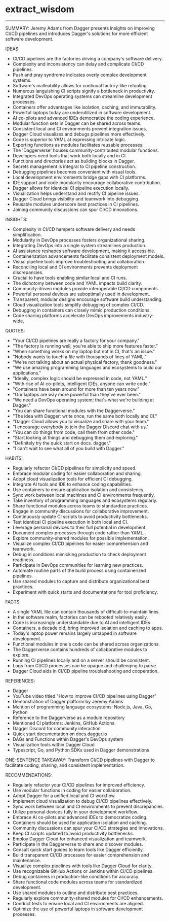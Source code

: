 # extract_wisdom

---

SUMMARY:
Jeremy Adams from Dagger presents insights on improving CI/CD pipelines and introduces Dagger's solutions for more efficient software development.

IDEAS:
- CI/CD pipelines are the factories driving a company's software delivery.
- Complexity and inconsistency can delay and complicate CI/CD pipelines.
- Push and pray syndrome indicates overly complex development systems.
- Software's malleability allows for continual factory-like retooling.
- Numerous languishing CI scripts signify a bottleneck in productivity.
- Integrated DevOps operating systems can streamline development processes.
- Containers offer advantages like isolation, caching, and immutability.
- Powerful laptops today are underutilized in software development.
- AI co-pilots and advanced IDEs democratize the coding experience.
- Modular function sets in Dagger can be shared across teams.
- Consistent local and CI environments prevent integration issues.
- Dagger Cloud visualizes and debugs pipelines more effectively.
- Code is superior to YAML at expressing intricate logic.
- Exporting functions as modules facilitates reusable processes.
- The 'Daggerverse' houses community-contributed modular functions.
- Developers need tools that work both locally and in CI.
- Functions and directories act as building blocks in Dagger.
- Secrets management is integral to CI pipeline construction.
- Debugging pipelines becomes convenient with visual tools.
- Local development environments bridge gaps with CI platforms.
- IDE support and code modularity encourage collaborative contribution.
- Dagger allows for identical CI pipeline execution locally.
- Visualization helps understand and rectify CI pipeline issues.
- Dagger Cloud brings visibility and teamwork into debugging.
- Reusable modules underscore best practices in CI pipelines.
- Joining community discussions can spur CI/CD innovations.

INSIGHTS:
- Complexity in CI/CD hampers software delivery and needs simplification.
- Modularity in DevOps processes fosters organizational sharing.
- Integrating DevOps into a single system streamlines production.
- AI assistance reshapes software development, making it accessible.
- Containerization advancements facilitate consistent deployment models.
- Visual pipeline tools improve troubleshooting and collaboration.
- Reconciling local and CI environments prevents deployment discrepancies.
- Crucial to have tools enabling similar local and CI runs.
- The dichotomy between code and YAML impacts build clarity.
- Community-driven modules provide interoperable CI/CD components.
- Powerful personal devices are suboptimally used in development.
- Transparent, modular designs encourage software build understanding.
- Cloud visualization tools simplify debugging of complex CI/CD.
- Debugging in containers can closely mimic production conditions.
- Code sharing platforms accelerate DevOps improvements industry-wide.

QUOTES:
- "Your CI/CD pipelines are really a factory for your company."
- "The factory is running well, you're able to ship more features faster."
- "When something works on my laptop but not in CI, that's an issue."
- "Nobody wants to touch a file with thousands of lines of YAML."
- "We're not talking about an actual physical factory, thank goodness."
- "We use amazing programming languages and ecosystems to build our applications."
- "Ideally, complex logic should be expressed in code, not YAML."
- "With rise of AI co-pilots, intelligent IDEs, anyone can write code."
- "Containers have been around for more than ten years now."
- "Our laptops are way more powerful than they've ever been."
- "We need a DevOps operating system; that's what we're building at Dagger."
- "You can share functional modules with the Daggerverse."
- "The idea with Dagger: write once, run the same both locally and CI."
- "Dagger Cloud allows you to visualize and share with your team."
- "I encourage everybody to join the Dagger Discord chat with us."
- "You can do things from code, call them from other code."
- "Start looking at things and debugging them and exploring."
- "Definitely try the quick start on docs. dagger."
- "I can't wait to see what all of you build with Dagger."

HABITS:
- Regularly refactor CI/CD pipelines for simplicity and speed.
- Embrace modular coding for easier collaboration and sharing.
- Adopt cloud visualization tools for efficient CI debugging.
- Integrate AI tools and IDE to enhance coding capabilities.
- Use containers to ensure application isolation and consistency.
- Sync work between local machines and CI environments frequently.
- Take inventory of programming languages and ecosystems regularly.
- Share functional modules across teams to standardize practices.
- Engage in community discussions for collaborative improvement.
- Continuously update CI scripts to avoid productivity bottlenecks.
- Test identical CI pipeline execution in both local and CI.
- Leverage personal devices to their full potential in development.
- Document complex processes through code rather than YAML.
- Explore community-shared modules for possible implementation.
- Visualize complex CI/CD pipelines for easier comprehension and teamwork.
- Debug in conditions mimicking production to check deployment readiness.
- Participate in DevOps communities for learning new practices.
- Automate routine parts of the build process using containerized pipelines.
- Use shared modules to capture and distribute organizational best practices.
- Experiment with quick starts and documentations for tool proficiency.

FACTS:
- A single YAML file can contain thousands of difficult-to-maintain lines.
- In the software realm, factories can be rebooted relatively easily.
- Code is increasingly understandable due to AI and intelligent IDEs.
- Containers, a decade old, bring improved isolation and caching to apps.
- Today's laptop power remains largely untapped in software development.
- Functional modules in one's code can be shared across organizations.
- The Daggerverse contains hundreds of collaborative modules to explore.
- Running CI pipelines locally and on a server should be consistent.
- Logs from CI/CD processes can be opaque and challenging to parse.
- Dagger Cloud aids in CI/CD pipeline troubleshooting and cooperation.

REFERENCES:
- Dagger
- YouTube video titled "How to improve CI/CD pipelines using Dagger"
- Demonstration of Dagger platform by Jeremy Adams
- Mention of programming language ecosystems: Node.js, Java, Go, Python
- Reference to the Daggerverse as a module repository
- Mentioned CI platforms: Jenkins, GitHub Actions
- Dagger Discord for community interaction
- Quick start documentation on docs.dagger.io
- DAGs and Functions within Dagger's DevOps system
- Visualization tools within Dagger Cloud
- Typescript, Go, and Python SDKs used in Dagger demonstrations

ONE-SENTENCE TAKEAWAY:
Transform CI/CD pipelines with Dagger to facilitate coding, sharing, and consistent implementation.

RECOMMENDATIONS:
- Regularly refactor your CI/CD pipelines for improved efficiency.
- Use modular functions in coding for easier collaboration.
- Adopt Dagger for a unified local and CI workflow.
- Implement cloud visualization to debug CI/CD pipelines effectively.
- Sync work between local and CI environments to prevent discrepancies.
- Utilize personal devices fully in your development workflow.
- Embrace AI co-pilots and advanced IDEs to democratize coding.
- Containers should be used for application isolation and caching.
- Community discussions can spur your CI/CD strategies and innovations.
- Keep CI scripts updated to avoid productivity bottlenecks.
- Employ Dagger Cloud for enhanced visualization and teamwork.
- Participate in the Daggerverse to share and discover modules.
- Consult quick start guides to learn tools like Dagger efficiently.
- Build transparent CI/CD processes for easier comprehension and maintenance.
- Visualize complex pipelines with tools like Dagger Cloud for clarity.
- Use recognizable GitHub Actions or Jenkins within CI/CD pipelines.
- Debug containers in production-like conditions for accuracy.
- Share functional code modules across teams for standardized development.
- Use shared modules to outline and distribute best practices.
- Regularly explore community-shared modules for CI/CD enhancements.
- Conduct tests to ensure local and CI environments are aligned.
- Optimize the use of powerful laptops in software development processes.



